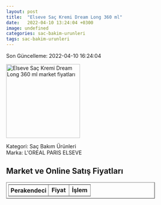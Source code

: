 ```yaml
---
layout: post
title:  "Elseve Saç Kremi Dream Long 360 ml"
date:   2022-04-10 13:24:04 +0300
image: undefined
categories: sac-bakim-urunleri
tags: sac-bakim-urunleri
---
```


Son Güncelleme: 2022-04-10 16:24:04

<img src="undefined" width="200" alt="Elseve Saç Kremi Dream Long 360 ml market fiyatları" />

Kategori: Saç Bakım Ürünleri
<br />
Marka: L'OREAL PARIS ELSEVE

<h2>Market ve Online Satış Fiyatları</h2>

<table border="1" style="padding: 5px;width:80%;">
  <tr>
    <td style="padding: 5px;"><strong>Perakendeci</strong></td>
    <td><strong>Fiyat</strong></td>
    <td><strong>İşlem</strong></td>
  </tr>
  
</table>
